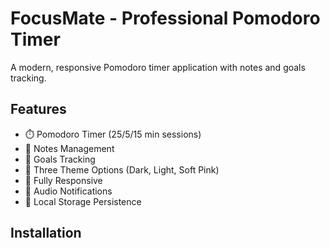 # FocusMate - Professional Pomodoro Timer

A modern, responsive Pomodoro timer application with notes and goals tracking.

## Features

- ⏱️ Pomodoro Timer (25/5/15 min sessions)
- 📝 Notes Management
- 🎯 Goals Tracking
- 🎨 Three Theme Options (Dark, Light, Soft Pink)
- 📱 Fully Responsive
- 🔔 Audio Notifications
- 💾 Local Storage Persistence

## Installation
```bash